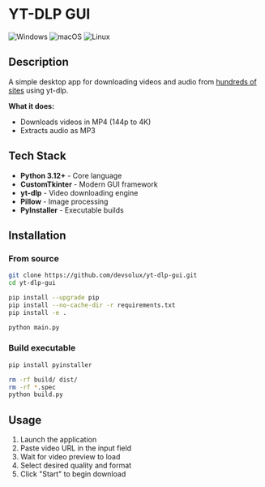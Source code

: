 # YT-DLP GUI

![Windows](https://img.shields.io/badge/Windows-0078D4?style=for-the-badge&logo=windows&logoColor=white)
![macOS](https://img.shields.io/badge/macOS-000000?style=for-the-badge&logo=apple&logoColor=white)
![Linux](https://img.shields.io/badge/Linux-FCC624?style=for-the-badge&logo=linux&logoColor=black)

## Description

A simple desktop app for downloading videos and audio
from [hundreds of sites](https://github.com/yt-dlp/yt-dlp/blob/master/supportedsites.md) using yt-dlp.

**What it does:**

- Downloads videos in MP4 (144p to 4K)
- Extracts audio as MP3

## Tech Stack

- **Python 3.12+** - Core language
- **CustomTkinter** - Modern GUI framework
- **yt-dlp** - Video downloading engine
- **Pillow** - Image processing
- **PyInstaller** - Executable builds

## Installation

### From source

```bash
git clone https://github.com/devsolux/yt-dlp-gui.git
cd yt-dlp-gui

pip install --upgrade pip
pip install --no-cache-dir -r requirements.txt
pip install -e .

python main.py
```

### Build executable
```bash
pip install pyinstaller

rm -rf build/ dist/
rm -rf *.spec
python build.py
```

## Usage

1. Launch the application
2. Paste video URL in the input field
3. Wait for video preview to load
4. Select desired quality and format
5. Click "Start" to begin download

